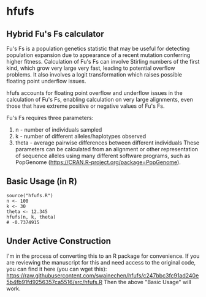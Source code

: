 # hfufs
## Hybrid Fu's Fs calculator

Fu's Fs is a population genetics statistic that may be useful for detecting population expansion due to appearance of a recent mutation conferring higher fitness.
Calculation of Fu's Fs can involve Stirling numbers of the first kind, which grow very large very fast, leading to potential overflow problems. It also involves a logit transformation which raises possible floating point underflow issues.

hfufs accounts for floating point overflow and underflow issues in the calculation of Fu's Fs, enabling calculation on very large alignments, even those that have extreme positive or negative values of Fu's Fs.

Fu's Fs requires three parameters:
1. n - number of individuals sampled
2. k - number of different alleles/haplotypes observed
3. theta - average pairwise differences between different individuals
These parameters can be calculated from an alignment or other representation of sequence alleles using many different software programs, such as PopGenome (https://CRAN.R-project.org/package=PopGenome).

## Basic Usage (in R)
```
source("hfufs.R")
n <- 100
k <- 30
theta <- 12.345
hfufs(n, k, theta)
# -0.7374915
```

## Under Active Construction
I'm in the process of converting this to an R package for convenience. If you are reviewing the manuscript for this and need access to the original code, you can find it here (you can wget this):
https://raw.githubusercontent.com/swainechen/hfufs/c247bbc3fc91ad240e5b4fb91fd9256357ca5516/src/hfufs.R
Then the above "Basic Usage" will work.

